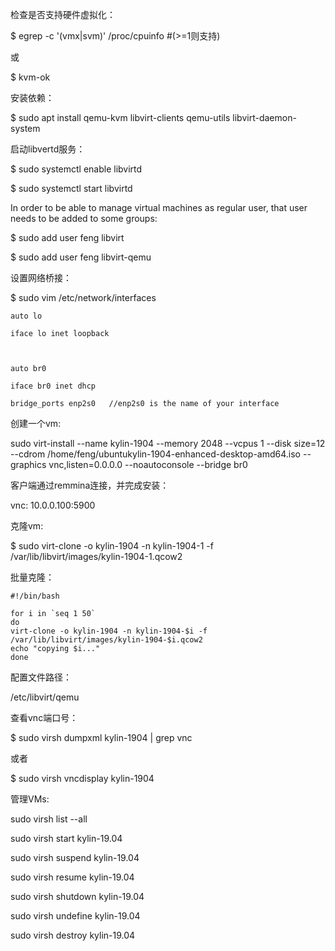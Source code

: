 检查是否支持硬件虚拟化：

$ egrep -c '(vmx|svm)' /proc/cpuinfo  #(>=1则支持)

或

$ kvm-ok



安装依赖：

$ sudo apt install qemu-kvm libvirt-clients qemu-utils libvirt-daemon-system



启动libvertd服务：

$ sudo systemctl enable libvirtd

$ sudo systemctl start libvirtd



In order to be able to manage virtual machines as regular user, that user needs to be added to some groups:

$ sudo add user feng libvirt

$ sudo add user feng libvirt-qemu



设置网络桥接：

$ sudo vim /etc/network/interfaces

```
auto lo

iface lo inet loopback



auto br0

iface br0 inet dhcp

bridge_ports enp2s0   //enp2s0 is the name of your interface
```



创建一个vm:

sudo virt-install --name kylin-1904 --memory 2048 --vcpus 1 --disk size=12 --cdrom /home/feng/ubuntukylin-1904-enhanced-desktop-amd64.iso --graphics vnc,listen=0.0.0.0 --noautoconsole --bridge br0



客户端通过remmina连接，并完成安装：

vnc: 10.0.0.100:5900



克隆vm:

$ sudo virt-clone -o kylin-1904 -n kylin-1904-1 -f /var/lib/libvirt/images/kylin-1904-1.qcow2



批量克隆：

```shell
#!/bin/bash

for i in `seq 1 50`
do
virt-clone -o kylin-1904 -n kylin-1904-$i -f /var/lib/libvirt/images/kylin-1904-$i.qcow2
echo "copying $i..."
done
```



配置文件路径：

/etc/libvirt/qemu



查看vnc端口号：

$ sudo virsh dumpxml kylin-1904 | grep vnc

或者

$ sudo virsh vncdisplay kylin-1904



管理VMs:

sudo virsh list --all

sudo virsh start kylin-19.04

sudo virsh suspend kylin-19.04

sudo virsh resume kylin-19.04

sudo virsh shutdown kylin-19.04

sudo virsh undefine kylin-19.04

sudo virsh destroy kylin-19.04